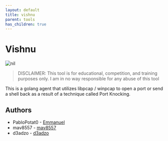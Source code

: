 ```yaml
---
layout: default
title: vishnu
parent: tools
has_children: true
---
```


# Vishnu

![nil](https://img.shields.io/badge/nil-goated-green)

> DISCLAIMER: This tool is for educational, competition, and training purposes only. I am in no way responsible for any abuse of this tool

This is a golang agent that utilizes libpcap / winpcap to open a port or send a shell back as a result of a technique called Port Knocking.

## Authors

- PabloPotat0 - [Emmanuel](https://github.com/emmaunel)
- mav8557 - [mav8557](https://github.com/mav8557)
- d3adzo - [d3adzo](https://github.com/d3adzo)
